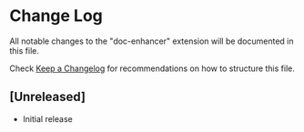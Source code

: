 # Change Log

All notable changes to the "doc-enhancer" extension will be documented in this file.

Check [Keep a Changelog](http://keepachangelog.com/) for recommendations on how to structure this file.

## [Unreleased]

- Initial release